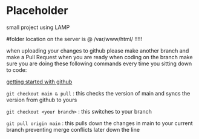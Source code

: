 # Placeholder
small project using LAMP

#folder location on the server is @ /var/www/html/ !!!!!

when uploading your changes to github please make another branch and make a Pull Request when you are ready
when coding on the branch make sure you are doing these following commands every time you sitting down to code:

[getting started with github](https://www.freecodecamp.org/news/the-beginners-guide-to-git-github/)

`git checkout main & pull`    : this checks the version of main and syncs the version from github to yours

`git checkout <your branch>`  : this switches to your branch

`git pull origin main`        : this pulls down the changes in main to your current branch preventing merge conflicts later down the line

